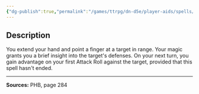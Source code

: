 ```yaml
---
{"dg-publish":true,"permalink":"/games/ttrpg/dn-d5e/player-aids/spells/cantrips/true-strike/","tags":["TTRPG/DND/5e","somatic","concentration","foreknowledge"]}
---
```



## Description
You extend your hand and point a finger at a target in range.
Your magic grants you a brief insight into the target's defenses.
On your next turn, you gain advantage on your first Attack Roll against the target, provided that this spell hasn't ended.

---

**Sources:** PHB, page 284
